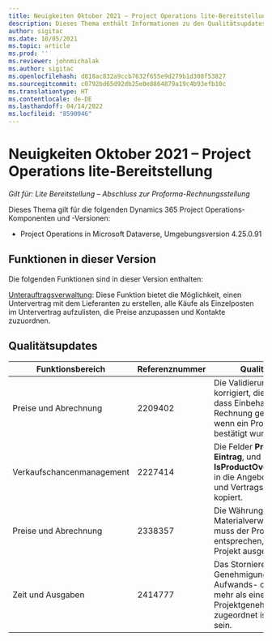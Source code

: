 ```yaml
---
title: Neuigkeiten Oktober 2021 – Project Operations lite-Bereitstellung
description: Dieses Thema enthält Informationen zu den Qualitätsupdates, die in der Version vom Oktober 2021 der Project Operations Lite-Bereitstellung verfügbar sind.
author: sigitac
ms.date: 10/05/2021
ms.topic: article
ms.prod: ''
ms.reviewer: johnmichalak
ms.author: sigitac
ms.openlocfilehash: d818ac832a9ccb7632f655e9d279b1d308f53827
ms.sourcegitcommit: c0792bd65d92db25e0e8864879a19c4b93efb10c
ms.translationtype: HT
ms.contentlocale: de-DE
ms.lasthandoff: 04/14/2022
ms.locfileid: "8590946"
---
```

# <a name="whats-new-october-2021---project-operations-lite-deployment"></a>Neuigkeiten Oktober 2021 – Project Operations lite-Bereitstellung

_Gilt für: Lite Bereitstellung – Abschluss zur Proforma-Rechnungsstellung_

Dieses Thema gilt für die folgenden Dynamics 365 Project Operations-Komponenten und -Versionen:

  - Project Operations in Microsoft Dataverse, Umgebungsversion 4.25.0.91


## <a name="features-included-in-this-release"></a>Funktionen in dieser Version

Die folgenden Funktionen sind in dieser Version enthalten:

[Unterauftragsverwaltung](../subcontracting/managing-subcontracts-overview.md): Diese Funktion bietet die Möglichkeit, einen Untervertrag mit dem Lieferanten zu erstellen, alle Käufe als Einzelposten im Untervertrag aufzulisten, die Preise anzupassen und Kontakte zuzuordnen.


## <a name="quality-updates"></a>Qualitätsupdates

| **Funktionsbereich** | **Referenznummer** | **Qualitätsupdate** |
| --- | --- | --- |
| Preise und Abrechnung | 2209402 | Die Validierungen wurden korrigiert, die verhinderten, dass Einbehaltungsbeträge in Rechnung gestellt wurden, wenn ein Projektvertrag bestätigt wurde. |
| Verkaufschancenmanagement | 2227414 | Die Felder **Produkt**, **Manueller Eintrag**, und **IsProductOverriden** werden in die Angebotszeilendetails und Vertragszeilendetails kopiert. |
| Preise und Abrechnung | 2338357 | Die Währung im Materialverwendungsprotokoll muss der Projektwährung entsprechen, wenn das Projekt ausgewählt wird. |
| Zeit und Ausgaben | 2414777 | Das Stornieren einer Genehmigung, wenn der Aufwands- oder Zeitbuchung mehr als eine Projektgenehmigung zugeordnet ist, muss möglich sein. |
